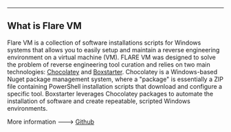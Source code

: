 --- ---

<h2>What is Flare VM</h2>

Flare VM is a collection of software installations scripts for Windows systems that allows you to easily setup and maintain a reverse engineering environment on a virtual machine (VM). FLARE VM was designed to solve the problem of reverse engineering tool curation and relies on two main technologies: [Chocolatey](https://chocolatey.org/) and [Boxstarter](https://boxstarter.org/). Chocolatey is a Windows-based Nuget package management system, where a "package" is essentially a ZIP file containing PowerShell installation scripts that download and configure a specific tool. Boxstarter leverages Chocolatey packages to automate the installation of software and create repeatable, scripted Windows environments.

More information ---> [Github](https://github.com/mandiant/flare-vm)